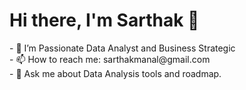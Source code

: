 <h1>Hi there, I'm Sarthak 👋</h1>
- 🌱 I’m Passionate Data Analyst and Business Strategic <br>
- 📫 How to reach me: sarthakmanal@gmail.com<br>
- 💬 Ask me about Data Analysis tools and roadmap.
<!--
Here are some ideas to get you started:

- 🔭 I’m currently working on ...
- 🌱 I’m currently learning ...
- 👯 I’m looking to collaborate on ...
- 🤔 I’m looking for help with ...
- 💬 Ask me about ...
- 📫 How to reach me: ...
- 😄 Pronouns: ...
- ⚡ Fun fact: ...
-->

